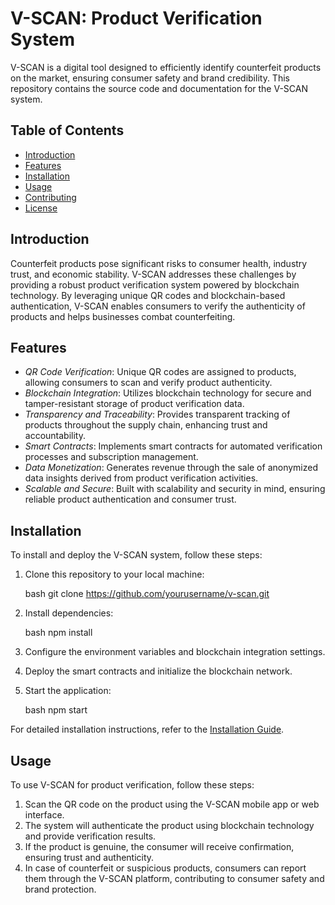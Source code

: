 # V-SCAN: Product Verification System

V-SCAN is a digital tool designed to efficiently identify counterfeit products on the market, ensuring consumer safety and brand credibility. This repository contains the source code and documentation for the V-SCAN system.

## Table of Contents

- [Introduction](#introduction)
- [Features](#features)
- [Installation](#installation)
- [Usage](#usage)
- [Contributing](#contributing)
- [License](#license)

## Introduction

Counterfeit products pose significant risks to consumer health, industry trust, and economic stability. V-SCAN addresses these challenges by providing a robust product verification system powered by blockchain technology. By leveraging unique QR codes and blockchain-based authentication, V-SCAN enables consumers to verify the authenticity of products and helps businesses combat counterfeiting.

## Features

- *QR Code Verification*: Unique QR codes are assigned to products, allowing consumers to scan and verify product authenticity.
- *Blockchain Integration*: Utilizes blockchain technology for secure and tamper-resistant storage of product verification data.
- *Transparency and Traceability*: Provides transparent tracking of products throughout the supply chain, enhancing trust and accountability.
- *Smart Contracts*: Implements smart contracts for automated verification processes and subscription management.
- *Data Monetization*: Generates revenue through the sale of anonymized data insights derived from product verification activities.
- *Scalable and Secure*: Built with scalability and security in mind, ensuring reliable product authentication and consumer trust.

## Installation

To install and deploy the V-SCAN system, follow these steps:

1. Clone this repository to your local machine:

   bash
   git clone https://github.com/yourusername/v-scan.git
   

2. Install dependencies:

   bash
   npm install
   

3. Configure the environment variables and blockchain integration settings.

4. Deploy the smart contracts and initialize the blockchain network.

5. Start the application:

   bash
   npm start
   

For detailed installation instructions, refer to the [Installation Guide](docs/installation.md).

## Usage

To use V-SCAN for product verification, follow these steps:

1. Scan the QR code on the product using the V-SCAN mobile app or web interface.
2. The system will authenticate the product using blockchain technology and provide verification results.
3. If the product is genuine, the consumer will receive confirmation, ensuring trust and authenticity.
4. In case of counterfeit or suspicious products, consumers can report them through the V-SCAN platform, contributing to consumer safety and brand protection.
